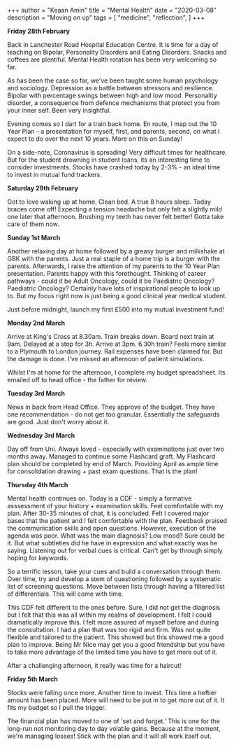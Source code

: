 +++
author = "Keaan Amin"
title = "Mental Health"
date = "2020-03-08"
description = "Moving on up"
tags = [
    "medicine",
    "reflection",
]
+++

**Friday 28th February**

Back in Lanchester Road Hospital Education Centre. It is time for a day of teaching on Bipolar, Personality Disorders and Eating Disorders. Snacks and coffees are plentiful. Mental Health rotation has been very welcoming so far.

As has been the case so far, we've been taught some human psychology and sociology. Depression as a battle between stressors and resilience. Bipolar with percentage swings between high and low mood. Personality disorder, a consequence from defence mechanisms that protect you from your inner self. Been very insightful.

Evening comes so I dart for a train back home. En route, I map out the 10 Year Plan - a presentation for myself, first, and parents, second, on what I expect to do over the next 10 years. More on this on Sunday!

On a side-note, Coronavirus is spreading! Very difficult times for healthcare. But for the student drowning in student loans, its an interesting time to consider investments. Stocks have crashed today by 2-3% - an ideal time to invest in mutual fund trackers.

**Saturday 29th February**

Got to love waking up at home. Clean bed. A true 8 hours sleep. Today braces come off! Expecting a tension headache but only felt a slightly mild one later that afternoon. Brushing my teeth has never felt better! Gotta take care of them now.

**Sunday 1st March**

Another relaxing day at home followed by a greasy burger and milkshake at GBK with the parents. Just a real staple of a home trip is a burger with the parents. Afterwards, I raise the attention of my parents to the 10 Year Plan presentation. Parents happy with this forethought. Thinking of career pathways - could it be Adult Oncology, could it be Paediatric Oncology? Paediatric Oncology? Certainly have lots of inspirational people to look up to. But my focus right now is just being a good clinical year medical student.

Just before midnight, launch my first £500 into my mutual investment fund!

**Monday 2nd March**

Arrive at King's Cross at 8.30am. Train breaks down. Board next train at 9am. Delayed at a stop for 3h. Arrive at 3pm. 6.30h train? Feels more similar to a Plymouth to London journey. Rail expenses have been claimed for. But the damage is done. I've missed an afternoon of patient simulations.

Whilst I'm at home for the afternoon, I complete my budget spreadsheet. Its emailed off to head office - the father for review.

**Tuesday 3rd March**

News in back from Head Office. They approve of the budget. They have one recommendation - do not get too granular. Essentially the safeguards are good. Just don't worry about it.

**Wednesday 3rd March**

Day off from Uni. Always loved - especially with examinations just over two months away. Managed to continue some Flashcard graft. My Flashcard plan should be completed by end of March. Providing April as ample time for consolidation drawing + past exam questions. That is the plan!

**Thursday 4th March**

Mental health continues on. Today is a CDF - simply a formative asssessment of your history + examination skills. Feel comfortable with my plan. After 30-35 minutes of chat, it is concluded. Felt I covered major bases that the patient and I felt comfortable with the plan. Feedback praised the communication skills and open questions. However, execution of the agenda was poor. What was the main diagnosis? Low mood? Sure could be it. But what subtleties did he have in expression and what exactly was he saying. Listening out for verbal cues is critical. Can't get by through simply hoping for keywords.

So a terrific lesson, take your cues and build a conversation through them. Over time, try and develop a stem of questioning followed by a systematic list of screening questions. Move between lists through having a filtered list of differentials. This will come with time.

This CDF felt different to the ones before. Sure, I did not get the diagnosis but I felt that this was all within my realms of development. I felt I could dramatically improve this. I felt more assured of myself before and during the consultation. I had a plan that was too rigid and firm. Was not quite flexible and tailored to the patient. This showed but this showed me a good plan to improve. Being Mr Nice may get you a good friendship but you have to take more advantage of the limited time you have to get more out of it.

After a challenging afternoon, it really was time for a haircut!

**Friday 5th March**

Stocks were falling once more. Another time to invest. This time a heftier amount has been placed. More will need to be put in to get more out of it. It fits my budget so I pull the trigger.

The financial plan has moved to one of 'set and forget.' This is one for the long-run not monitoring day to day volatile gains. Because at the moment, we're managing losses! Stick with the plan and it will all work itself out.